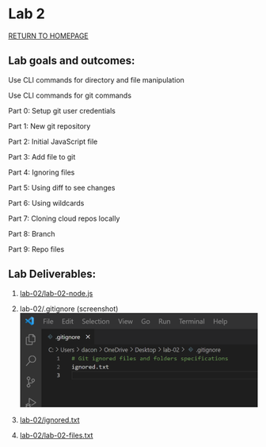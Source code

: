 # Lab 2
[RETURN TO HOMEPAGE](https://connor-pfeiffer.github.io/)

## Lab goals and outcomes:

Use CLI commands for directory and file manipulation

Use CLI commands for git commands

Part 0: Setup git user credentials

Part 1: New git repository

Part 2: Initial JavaScript file

Part 3: Add file to git

Part 4: Ignoring files

Part 5: Using diff to see changes

Part 6: Using wildcards

Part 7: Cloning cloud repos locally

Part 8: Branch

Part 9: Repo files



## Lab Deliverables:

1. [lab-02/lab-02-node.js](lab-02-node.js)

2. lab-02/.gitignore (screenshot)
![lab-02/.gitignore](gitignore.png)

3. [lab-02/ignored.txt](ignored.txt)

4. [lab-02/lab-02-files.txt](lab-02-files.txt)
